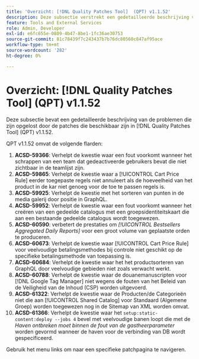 ```yaml
---
title: 'Overzicht: [!DNL Quality Patches Tool]  (QPT) v1.1.52'
description: Deze subsectie verstrekt een gedetailleerde beschrijving van de kwesties die door de flarden beschikbaar in  [!DNL Quality Patches Tool]  (QPT) v1.1.52 worden bevestigd.
feature: Tools and External Services
role: Admin, Developer
exl-id: e6fc655e-0809-4b47-8be1-1fc36ae30753
source-git-commit: 81c78439f7c243437b7b76dc80560c847af95ace
workflow-type: tm+mt
source-wordcount: '282'
ht-degree: 0%

---
```


# Overzicht: [!DNL Quality Patches Tool] (QPT) v1.1.52

Deze subsectie bevat een gedetailleerde beschrijving van de problemen die zijn opgelost door de patches die beschikbaar zijn in [!DNL Quality Patches Tool] (QPT) v1.1.52.

QPT v1.1.52 omvat de volgende flarden:

1. **ACSD-59366**: Verhelpt de kwestie waar een fout voorkomt wanneer het schrappen van een team dat gedeactiveerde gebruikers bevat die niet zichtbaar in de teamlijst zijn.
1. **ACSD-59865**: Verhelpt de kwestie waar a [!UICONTROL Cart Price Rule] eerder toegepaste regels niet annuleert als de hoeveelheid van het product in de kar niet genoeg voor de toe te passen regels is.
1. **ACSD-59925**: Verhelpt de kwestie met het sorteren van punten in de media galerij door positie in GraphQL.
1. **ACSD-59952**: Verhelpt de kwestie waar een fout voorkomt wanneer het creëren van een gedeelde catalogus met een groepsidentiteitskaart die aan een bestaande gedeelde catalogus wordt toegewezen.
1. **ACSD-60590**: verbetert de prestaties om *[!UICONTROL Bestsellers Aggregated Daily Reports]* voor een groot volume van geplaatste orden te produceren.
1. **ACSD-60673**: Verhelpt de kwestie waar [!UICONTROL Cart Price Rule] voor veelvoudige betalingsmethodes bij controle niet geschikt op de specifieke betalingsmethode van toepassing is.
1. **ACSD-60684**: Verhelpt de kwestie waar het het productsorteren van GraphQL door veelvoudige gebieden niet zoals verwacht werkt.
1. **ACSD-60788**: Verhelpt de kwestie waar de douanemanuscripten voor [!DNL Google Tag Manager] niet wegens de fouten van het Beleid van de Veiligheid van de Inhoud (CSP) worden uitgevoerd.
1. **ACSD-61322**: Verhelpt de kwestie waar de Producten/de Categorieën niet die aan [!UICONTROL Shared Catalog] voor Standaard (Algemene Groep) worden toegewezen nog in de Sitemap van XML worden omvat.
1. **ACSD-61366**: Verhelpt de kwestie waar het `setup:static-content:deploy --jobs 4` bevel met veelvoudige banen loopt die met de *Haven ontbreken moet binnen de fout van de gastheerparameter* worden gevormd wanneer de haven voor de verbinding van DB wordt gespecificeerd.

Gebruik het menu links om naar een specifieke patchpagina te navigeren.
